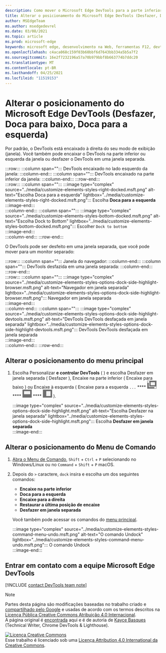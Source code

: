 ```yaml
---
description: Como mover o Microsoft Edge DevTools para a parte inferior ou esquerda do seu viewport ou para uma janela separada.
title: Alterar o posicionamento do Microsoft Edge DevTools (Desfazer, Doca para baixo, Doca para a esquerda)
author: MSEdgeTeam
ms.author: msedgedevrel
ms.date: 03/08/2021
ms.topic: article
ms.prod: microsoft-edge
keywords: microsoft edge, desenvolvimento na Web, ferramentas F12, devtools
ms.openlocfilehash: c4aca068c159f03b60bbf6d7643bb334a5b5a7f2
ms.sourcegitcommit: 16e2f7232196a57a70b979bbf8b663774b7ddc20
ms.translationtype: MT
ms.contentlocale: pt-BR
ms.lasthandoff: 04/25/2021
ms.locfileid: "11519153"
---
```

<!-- Copyright Kayce Basques 

   Licensed under the Apache License, Version 2.0 (the "License");
   you may not use this file except in compliance with the License.
   You may obtain a copy of the License at

       https://www.apache.org/licenses/LICENSE-2.0

   Unless required by applicable law or agreed to in writing, software
   distributed under the License is distributed on an "AS IS" BASIS,
   WITHOUT WARRANTIES OR CONDITIONS OF ANY KIND, either express or implied.
   See the License for the specific language governing permissions and
   limitations under the License.  -->

# <a name="change-microsoft-edge-devtools-placement-undock-dock-to-bottom-dock-to-left"></a>Alterar o posicionamento do Microsoft Edge DevTools (Desfazer, Doca para baixo, Doca para a esquerda)  

Por padrão, o DevTools está encaixado à direita do seu modo de exibição (janela).  Você também pode encaixar o DevTools na parte inferior ou esquerda da janela ou desfazer o DevTools em uma janela separada.

:::row:::
   :::column span="":::
      DevTools encaixado no lado esquerdo da janela:
   :::column-end:::
   :::column span="":::
      DevTools encaixado na parte inferior da janela:
   :::column-end:::
:::row-end:::  
:::row:::
   :::column span="":::
      :::image type="complex" source="../media/customize-elements-styles-right-docked.msft.png" alt-text="Escolha Doca para a esquerda" lightbox="../media/customize-elements-styles-right-docked.msft.png":::
         Escolha **Doca para a esquerda**  
      :::image-end:::  
   :::column-end:::
   :::column span="":::
      :::image type="complex" source="../media/customize-elements-styles-bottom-docked.msft.png" alt-text="Escolha Dock to Bottom" lightbox="../media/customize-elements-styles-bottom-docked.msft.png":::
         Escolher `Dock to bottom`  
      :::image-end:::  
   :::column-end:::
:::row-end:::  

O DevTools pode ser desfeito em uma janela separada, que você pode mover para um monitor separado:

:::row:::
   :::column span="":::
      Janela do navegador:
   :::column-end:::
   :::column span="":::
      DevTools desfazida em uma janela separada:
   :::column-end:::
:::row-end:::  
:::row:::
   :::column span="":::
      :::image type="complex" source="../media/customize-elements-styles-options-dock-side-highlight-browser.msft.png" alt-text="Navegador em janela separada" lightbox="../media/customize-elements-styles-options-dock-side-highlight-browser.msft.png":::
         Navegador em janela separada  
      :::image-end:::  
   :::column-end:::
   :::column span="":::
      :::image type="complex" source="../media/customize-elements-styles-options-dock-side-highlight-devtools.msft.png" alt-text="DevTools DevTools desfaçada em janela separada" lightbox="../media/customize-elements-styles-options-dock-side-highlight-devtools.msft.png":::
         DevTools DevTools desfaçada em janela separada  
      :::image-end:::  
   :::column-end:::
:::row-end:::  

## <a name="change-placement-from-the-main-menu"></a>Alterar o posicionamento do menu principal  

1.  Escolha Personalizar **e controlar DevTools** \( \) e escolha Desfazer em janela separada \( Desfazer \), Encaixe na parte inferior \( Encaixe para baixo \) ou Encaixe à esquerda \( Encaixe para a esquerda `...` **** ![ ](../media/undock-icon.msft.png) **** ![ ](../media/bottom-icon.msft.png) **** ![ ](../media/left-icon.msft.png) \).  
    
    :::image type="complex" source="../media/customize-elements-styles-options-dock-side-highlight.msft.png" alt-text="Escolha Desfazer na janela separada" lightbox="../media/customize-elements-styles-options-dock-side-highlight.msft.png":::
       Escolha **Desfazer em janela separada**  
    :::image-end:::  
    
## <a name="change-placement-from-the-command-menu"></a>Alterar o posicionamento do Menu de Comando  

1.  [Abra o Menu de Comando][DevtoolsCommandMenu], `Shift` + `Ctrl` + `P` selecionando no Windows/Linux ou no `Command` + `Shift` + `P` macOS.  
1.  Depois do `>` caractere, `dock` insira e escolha um dos seguintes comandos:  
    
    *  **Encaixe na parte inferior**
    *  **Doca para a esquerda**
    *  **Encaixe para a direita**
    *  **Restaurar a última posição de encaixe**
    *  **Desfazer em janela separada**
    
    Você também pode acessar os comandos do [menu principal](#change-placement-from-the-main-menu). 
    
    :::image type="complex" source="../media/customize-elements-styles-command-menu-undo.msft.png" alt-text="O comando Undock" lightbox="../media/customize-elements-styles-command-menu-undo.msft.png":::
       O comando Undock  
    :::image-end:::  
    
## <a name="getting-in-touch-with-the-microsoft-edge-devtools-team"></a>Entrar em contato com a equipe Microsoft Edge DevTools  

[!INCLUDE [contact DevTools team note](../includes/contact-devtools-team-note.md)]  

<!-- links -->  

[DevtoolsCommandMenu]: ../command-menu/index.md "Execute comandos com o menu DevTools Command do Microsoft Edge | Microsoft Docs"  

> [!NOTE]
> Partes desta página são modificações baseadas no trabalho criado e [compartilhado pelo Google][GoogleSitePolicies] e usadas de acordo com os termos descritos na [Licença Pública Creative Commons Atribuição 4.0 Internacional][CCA4IL].  
> A página original é [encontrada](https://developers.google.com/web/tools/chrome-devtools/customize/placement) aqui e é de autoria de [Kayce Basques][KayceBasques] \(Technical Writer, Chrome DevTools \& Lighthouse\).  

[![Licença Creative Commons][CCby4Image]][CCA4IL]  
Esse trabalho é licenciado sob uma [Licença Attribution 4.0 International da Creative Commons][CCA4IL].  

[CCA4IL]: https://creativecommons.org/licenses/by/4.0  
[CCby4Image]: https://i.creativecommons.org/l/by/4.0/88x31.png  
[GoogleSitePolicies]: https://developers.google.com/terms/site-policies  
[KayceBasques]: https://developers.google.com/web/resources/contributors/kaycebasques  
